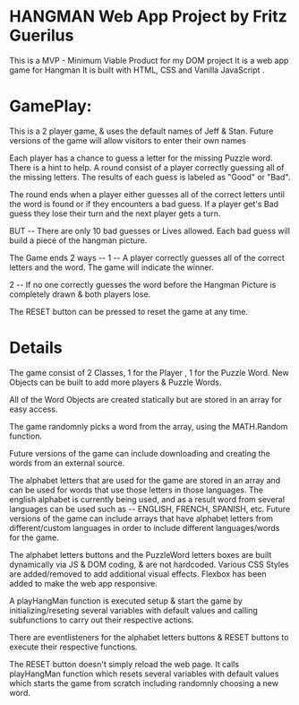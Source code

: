 # HANGMAN Web App Project by Fritz Guerilus
This is a MVP - Minimum Viable Product for my DOM project
It is a web app game for Hangman
It is built with HTML, CSS and Vanilla JavaScript .

# GamePlay:
This is a 2 player game, & uses the default names of Jeff & Stan. Future versions of the game will allow visitors to enter their own names

Each player has a chance to guess a letter for the missing Puzzle word.
There is a hint to help. A round consist of a player correctly guessing all of the missing letters. The results of each guess is labeled as "Good" or "Bad".

The round ends when a player either guesses all of the correct letters until the word is found or if they encounters a bad guess. If a player get's Bad guess they lose their turn and the next player gets a turn.

BUT -- There are only 10 bad guesses or Lives allowed. Each bad guess will build a piece of the hangman picture.

The Game ends 2 ways -- 
1 -- A player correctly guesses all of the correct letters and the word. The game will indicate the winner.

2 -- If no one correctly guesses the word before the Hangman Picture is completely drawn & both players lose.

The RESET button can be pressed to reset the game at any time.

# Details
The game consist of 2 Classes, 1 for the Player , 1 for the Puzzle Word. New Objects can be built to add more players & Puzzle Words.

All of the Word Objects are created statically but are stored in an array for easy access. 

The game randomnly picks a word from the array, using the MATH.Random function.

Future versions of the game can include downloading and creating the words from an external source.

The alphabet letters that are used for the game are stored in an array  and can be used for words that use those letters in those languages. The english alphabet is currently being used, and as a result word from several languages can be used such as -- ENGLISH, FRENCH, SPANISH, etc. Future versions of the game can include arrays that have alphabet letters from different/custom languages in order to include different languages/words for the game.

The alphabet letters buttons and the PuzzleWord letters boxes are built dynamically via JS & DOM coding, & are not hardcoded. Various CSS Styles are added/removed to add additional visual effects. Flexbox has been added to make the web app responsive.

A playHangMan function is executed setup & start the game by initializing/reseting several variables with default values and calling subfunctions to carry out their respective actions.

There are eventlisteners for the alphabet letters buttons & RESET buttons to execute their respective functions. 

The RESET button doesn't simply reload the web page. It calls playHangMan function which resets several variables with default values which starts the game from scratch including randomnly choosing a new word.